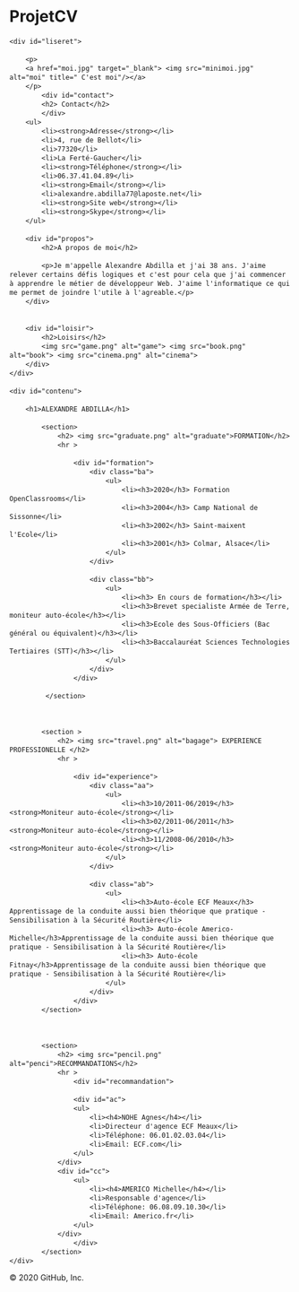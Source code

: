 # ProjetCV
<!DOCTYPE html>
<html lang="fr">
<head>
    <meta charset="utf-8" />
    <link rel= "stylesheet" href="style.css"/>
    <link rel="stylesheet" media="screen and (max-width: 1024px)" href="petiteresolution.css"/>
    <title>Alexandre Abdilla</title>
</head>

<body>
    
    <div id="liseret">
        
        <p> 
        <a href="moi.jpg" target="_blank"> <img src="minimoi.jpg" alt="moi" title=" C'est moi"/></a>
        </p>
            <div id="contact">
            <h2> Contact</h2>
            </div>
        <ul>
            <li><strong>Adresse</strong></li>
            <li>4, rue de Bellot</li>
            <li>77320</li>
            <li>La Ferté-Gaucher</li>
            <li><strong>Téléphone</strong></li>
            <li>06.37.41.04.89</li>
            <li><strong>Email</strong></li>
            <li>alexandre.abdilla77@laposte.net</li>
            <li><strong>Site web</strong></li>
            <li><strong>Skype</strong></li>
        </ul>

        <div id="propos">
            <h2>A propos de moi</h2>

            <p>Je m'appelle Alexandre Abdilla et j'ai 38 ans. J'aime relever certains défis logiques et c'est pour cela que j'ai commencer à apprendre le métier de développeur Web. J'aime l'informatique ce qui me permet de joindre l'utile à l'agreable.</p>
        </div>


        <div id="loisir">
            <h2>Loisirs</h2>
            <img src="game.png" alt="game"> <img src="book.png" alt="book"> <img src="cinema.png" alt="cinema">
        </div>
    </div>

    <div id="contenu">

        <h1>ALEXANDRE ABDILLA</h1>

            <section>
                <h2> <img src="graduate.png" alt="graduate">FORMATION</h2>
                <hr >
            
                    <div id="formation">
                        <div class="ba">
                            <ul>
                                <li><h3>2020</h3> Formation OpenClassrooms</li>
                                <li><h3>2004</h3> Camp National de Sissonne</li>
                                <li><h3>2002</h3> Saint-maixent l'Ecole</li>
                                <li><h3>2001</h3> Colmar, Alsace</li>
                            </ul>
                        </div>

                        <div class="bb">
                            <ul>
                                <li><h3> En cours de formation</h3></li>
                                <li><h3>Brevet specialiste Armée de Terre, moniteur auto-école</h3></li>
                                <li><h3>Ecole des Sous-Officiers (Bac général ou équivalent)</h3></li>
                                <li><h3>Baccalauréat Sciences Technologies Tertiaires (STT)</h3></li>
                            </ul>
                        </div>
                    </div>

             </section>  



            <section >
                <h2> <img src="travel.png" alt="bagage"> EXPERIENCE PROFESSIONELLE </h2>
                <hr >
                    
                    <div id="experience">
                        <div class="aa">
                            <ul>
                                <li><h3>10/2011-06/2019</h3><strong>Moniteur auto-école</strong></li>
                                <li><h3>02/2011-06/2011</h3><strong>Moniteur auto-école</strong></li>
                                <li><h3>11/2008-06/2010</h3><strong>Moniteur auto-école</strong></li>
                            </ul>
                        </div>

                        <div class="ab">
                            <ul>
                                <li><h3>Auto-école ECF Meaux</h3> Apprentissage de la conduite aussi bien théorique que pratique - Sensibilisation à la Sécurité Routière</li>
                                <li><h3> Auto-école Americo-Michelle</h3>Apprentissage de la conduite aussi bien théorique que pratique - Sensibilisation à la Sécurité Routière</li>
                                <li><h3> Auto-école Fitnay</h3>Apprentissage de la conduite aussi bien théorique que pratique - Sensibilisation à la Sécurité Routière</li>
                            </ul>
                        </div>
                    </div>
            </section>

              

            <section>
                <h2> <img src="pencil.png" alt="penci">RECOMMANDATIONS</h2>
                <hr >
                    <div id="recommandation">
                    
                    <div id="ac">
                    <ul>
                        <li><h4>NOHE Agnes</h4></li>
                        <li>Directeur d'agence ECF Meaux</li>
                        <li>Téléphone: 06.01.02.03.04</li>
                        <li>Email: ECF.com</li>
                    </ul>
                </div>
                <div id="cc">
                    <ul>
                        <li><h4>AMERICO Michelle</h4></li>
                        <li>Responsable d'agence</li>
                        <li>Téléphone: 06.08.09.10.30</li>
                        <li>Email: Americo.fr</li>
                    </ul>
                </div>
                    </div>
            </section>
    </div>
</body>
</html>
© 2020 GitHub, Inc.

